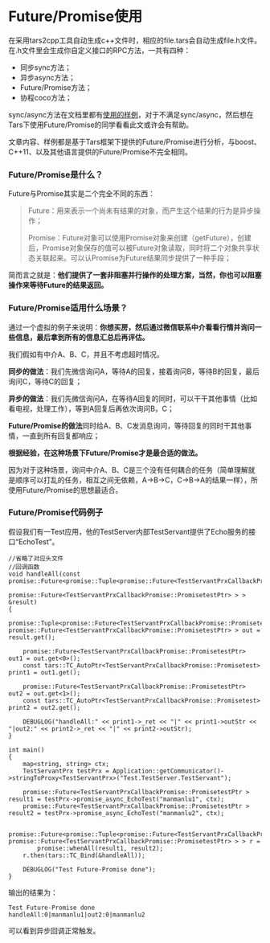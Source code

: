 # Future/Promise使用

在采用tars2cpp工具自动生成c++文件时，相应的file.tars会自动生成file.h文件。在.h文件里会生成你自定义接口的RPC方法，一共有四种：

* 同步sync方法；
* 异步async方法；
* Future/Promise方法；
* 协程coco方法；

sync/async方法在文档里都有[使用的样例](../../rumen/hello-world-1/tarscpp-kuai-su-ru-men.md)，对于不满足sync/async，然后想在Tars下使用Future/Promise的同学看看此文或许会有帮助。

文章内容、样例都是基于Tars框架下提供的Future/Promise进行分析，与boost、C++11、以及其他语言提供的Future/Promise不完全相同。

### **Future/Promise是什么？**

Future与Promise其实是二个完全不同的东西：

> Future：用来表示一个尚未有结果的对象，而产生这个结果的行为是异步操作；
>
> Promise：Future对象可以使用Promise对象来创建（getFuture），创建后，Promise对象保存的值可以被Future对象读取，同时将二个对象共享状态关联起来。可以认Promise为Future结果同步提供了一种手段；

简而言之就是：**他们提供了一套非阻塞并行操作的处理方案，当然，你也可以阻塞操作来等待Future的结果返回。**

### **Future/Promise适用什么场景？**

通过一个虚拟的例子来说明：**你想买房，然后通过微信联系中介看看行情并询问一些信息，最后拿到所有的信息汇总后再评估。**

我们假如有中介A、B、C，并且不考虑超时情况。

**同步的做法**：我们先微信询问A，等待A的回复，接着询问B，等待B的回复，最后询问C，等待C的回复；

**异步的做法**：我们先微信询问A，在等待A回复的同时，可以干干其他事情（比如看电视，处理工作），等到A回复后再依次询问B，C；

**Future/Promise的做法**同时给A、B、C发消息询问，等待回复的同时干其他事情，一直到所有回复都响应；

**根据经验，在这种场景下Future/Promise才是最合适的做法。**

因为对于这种场景，询问中介A、B、C是三个没有任何耦合的任务（简单理解就是顺序可以打乱的任务，相互之间无依赖，A-&gt;B-&gt;C，C-&gt;B-&gt;A的结果一样），所使用Future/Promise的思想最适合。

### **Future/Promise代码例子**

假设我们有一Test应用，他的TestServer内部TestServant提供了Echo服务的接口“EchoTest”。

```text
//省略了对应头文件
//回调函数
void handleAll(const promise::Future<promise::Tuple<promise::Future<TestServantPrxCallbackPromise::PromisetestPtr>, 
                    promise::Future<TestServantPrxCallbackPromise::PromisetestPtr> > > &result)
{
    promise::Tuple<promise::Future<TestServantPrxCallbackPromise::PromisetestPtr>, promise::Future<TestServantPrxCallbackPromise::PromisetestPtr> > out = result.get();
 
    promise::Future<TestServantPrxCallbackPromise::PromisetestPtr> out1 = out.get<0>();
    const tars::TC_AutoPtr<TestServantPrxCallbackPromise::Promisetest> print1 = out1.get();
 
    promise::Future<TestServantPrxCallbackPromise::PromisetestPtr> out2 = out.get<1>();
    const tars::TC_AutoPtr<TestServantPrxCallbackPromise::Promisetest> print2 = out2.get();
 
    DEBUGLOG("handleAll:" << print1->_ret << "|" << print1->outStr << "|out2:" << print2->_ret << "|" << print2->outStr);
}
 
int main()
{
    map<string, string> ctx;
    TestServantPrx testPrx = Application::getCommunicator()->stringToProxy<TestServantPrx>("Test.TestServer.TestServant");
 
    promise::Future<TestServantPrxCallbackPromise::PromisetestPtr > result1 = testPrx->promise_async_EchoTest("manmanlu1", ctx);
    promise::Future<TestServantPrxCallbackPromise::PromisetestPtr > result2 = testPrx->promise_async_EchoTest("manmanlu2", ctx);
 
    promise::Future<promise::Tuple<promise::Future<TestServantPrxCallbackPromise::PromisetestPtr>, promise::Future<TestServantPrxCallbackPromise::PromisetestPtr> > > r =
        promise::whenAll(result1, result2);
    r.then(tars::TC_Bind(&handleAll));
 
    DEBUGLOG("Test Future-Promise done");
}
```

输出的结果为：

```text
Test Future-Promise done
handleAll:0|manmanlu1|out2:0|manmanlu2
```

可以看到异步回调正常触发。

